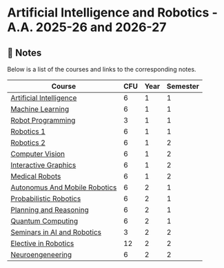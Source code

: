 # Artificial Intelligence and Robotics - A.A. 2025-26 and 2026-27

## 📖 Notes
Below is a list of the courses and links to the corresponding notes.
<div align="center">

  
| Course | CFU | Year | Semester |
| ----- | ----- |  ----- | ----- | 
| [Artificial Intelligence](https://github.com/CasuFrost/university-notes-AIRO/raw/main/Artificial%20intelligence/LatexSourceFile/ArtificialIntelligence.pdf) | 6 | 1 | 1 |
| [Machine Learning](https://github.com/CasuFrost/university-notes-AIRO/raw/main/Machine%20Learning/LatexSourceFile/MachineLearning.pdf) | 6 |  1 | 1 |
| [Robot Programming](https://github.com/CasuFrost/university-notes-AIRO/tree/main/Robot%20Programming) | 3 | 1 | 1 |
| [Robotics 1](https://github.com/CasuFrost/university-notes-AIRO/raw/main/Robotics%201/LatexSourceFile/Robotics1.pdf) | 6 | 1 | 1 |
| [ Robotics 2]() | 6 | 1 | 2 |
| [Computer Vision]() | 6 | 1 | 2 |
| [ Interactive Graphics]() | 6 | 1 | 2 |
| [Medical Robots]() | 6 | 1 | 2 |
| [Autonomus And Mobile Robotics]() | 6 | 2 | 1 |
| [Probabilistic Robotics]() | 6 | 2 | 1 |
| [Planning and Reasoning]() | 6 | 2 | 1 |
| [Quantum Computing]() | 6 | 2 | 1 |
| [Seminars in AI and Robotics]() | 3 | 2 | 2 |
| [Elective in Robotics]() | 12 | 2 | 2 |
| [Neuroengeneering]() | 6 | 2 | 2 |



</div>
